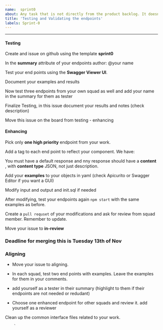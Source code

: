 ```yaml
---
name:  sprint0
about: Any task that is not directly from the product backlog. It doesn't have to be technical
title: 'Testing and Validating the endpoints'
labels: Sprint-0
---
```


---


#### Testing

Create and issue on github using the template **sprint0** 
   
In the **summary** attribute of your endpoints  author: @your name
    
Test your end points using the **Swagger Viewer UI**. 

Document your examples and results 
    
Now test three endpoints from your own squad as well and add your name in the summary for them as tester
    
Finalize Testing, in this issue document your results and notes (check description)

Move this issue on the board from testing - enhancing


#### Enhancing


Pick only **one high priority** endpoint from your work. 

Add a tag to each end point to reflect your component. We have:
   
You must have a default response and nny response should have a **content** , with **content type** JSON, not just description.

Add your **examples** to your objects in yaml (check Apicurito or Swagger Editor if you want a GUI)

Modify input and output and init.sql if needed

After modifying, test your endpoints again `npm start` with the same examples as before. 

Create a `pull requset` of your modifications and ask for review from squad member. Remember to update.

Move your issue to **in-review**

### Deadline for merging this is Tuesday 13th of Nov

### Aligning

- Move your issue to aligning. 

- In each squad, test two end points with examples. Leave the examples for them in your comments.

- add yourself as a tester in their summary (highlight to them if their endpoints are not needed or redudant)


- Choose one enhanced endpoint for other squads and review it. add yourself as a reviewer
  
Clean up the common interface files related to your work.


        `





